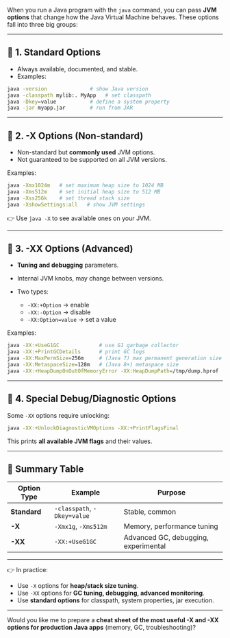 

When you run a Java program with the `java` command, you can pass **JVM options** that change how the Java Virtual Machine behaves. These options fall into three big groups:

---

## 🔹 1. **Standard Options**

* Always available, documented, and stable.
* Examples:

```bash
java -version              # show Java version
java -classpath mylib:. MyApp   # set classpath
java -Dkey=value           # define a system property
java -jar myapp.jar        # run from JAR
```

---

## 🔹 2. **-X Options (Non-standard)**

* Non-standard but **commonly used** JVM options.
* Not guaranteed to be supported on all JVM versions.

Examples:

```bash
java -Xmx1024m   # set maximum heap size to 1024 MB
java -Xms512m    # set initial heap size to 512 MB
java -Xss256k    # set thread stack size
java -XshowSettings:all   # show JVM settings
```

👉 Use `java -X` to see available ones on your JVM.

---

## 🔹 3. **-XX Options (Advanced)**

* **Tuning and debugging** parameters.
* Internal JVM knobs, may change between versions.
* Two types:

  * `-XX:+Option` → enable
  * `-XX:-Option` → disable
  * `-XX:Option=value` → set a value

Examples:

```bash
java -XX:+UseG1GC             # use G1 garbage collector
java -XX:+PrintGCDetails      # print GC logs
java -XX:MaxPermSize=256m     # (Java 7) max permanent generation size
java -XX:MetaspaceSize=128m   # (Java 8+) metaspace size
java -XX:+HeapDumpOnOutOfMemoryError -XX:HeapDumpPath=/tmp/dump.hprof
```

---

## 🔹 4. **Special Debug/Diagnostic Options**

Some `-XX` options require unlocking:

```bash
java -XX:+UnlockDiagnosticVMOptions -XX:+PrintFlagsFinal
```

This prints **all available JVM flags** and their values.

---

## 🔹 Summary Table

| Option Type  | Example                     | Purpose                              |
| ------------ | --------------------------- | ------------------------------------ |
| **Standard** | `-classpath`, `-Dkey=value` | Stable, common                       |
| **-X**       | `-Xmx1g`, `-Xms512m`        | Memory, performance tuning           |
| **-XX**      | `-XX:+UseG1GC`              | Advanced GC, debugging, experimental |

---

👉 In practice:

* Use `-X` options for **heap/stack size tuning**.
* Use `-XX` options for **GC tuning, debugging, advanced monitoring**.
* Use **standard options** for classpath, system properties, jar execution.

---

Would you like me to prepare a **cheat sheet of the most useful -X and -XX options for production Java apps** (memory, GC, troubleshooting)?
